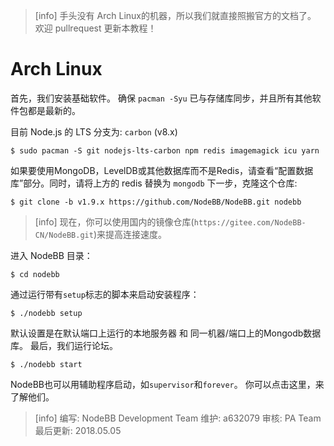 >[info] 手头没有 Arch Linux的机器，所以我们就直接照搬官方的文档了。 欢迎 pullrequest 更新本教程！
# Arch Linux
首先，我们安装基础软件。 确保 `pacman -Syu` 已与存储库同步，并且所有其他软件包都是最新的。

目前 Node.js 的 LTS 分支为: `carbon` (v8.x)
```
$ sudo pacman -S git nodejs-lts-carbon npm redis imagemagick icu yarn
```
如果要使用MongoDB，LevelDB或其他数据库而不是Redis，请查看“配置数据库”部分。同时，请将上方的 redis 替换为 `mongodb`
下一步，克隆这个仓库:
```shell
$ git clone -b v1.9.x https://github.com/NodeBB/NodeBB.git nodebb
```
>[info] 现在，你可以使用国内的镜像仓库(`https://gitee.com/NodeBB-CN/NodeBB.git`)来提高连接速度。

进入 NodeBB 目录：
```
$ cd nodebb
```
通过运行带有`setup`标志的脚本来启动安装程序：
```
$ ./nodebb setup
```
默认设置是在默认端口上运行的本地服务器 和 同一机器/端口上的Mongodb数据库。
最后，我们运行论坛。
```
$ ./nodebb start
```
NodeBB也可以用辅助程序启动，如`supervisor`和`forever`。 你可以点击这里，来了解他们。

>[info] 编写: NodeBB Development Team
维护: a632079
审核: PA Team
最后更新: 2018.05.05